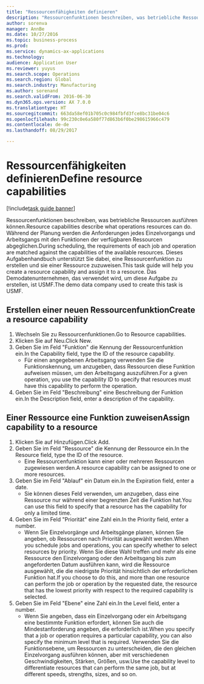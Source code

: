 ```yaml
--- 
title: "Ressourcenfähigkeiten definieren"
description: "Ressourcenfunktionen beschreiben, was betriebliche Ressourcen ausführen können."
author: sorenva
manager: AnnBe
ms.date: 10/27/2016
ms.topic: business-process
ms.prod: 
ms.service: dynamics-ax-applications
ms.technology: 
audience: Application User
ms.reviewer: yuyus
ms.search.scope: Operations
ms.search.region: Global
ms.search.industry: Manufacturing
ms.author: sorenand
ms.search.validFrom: 2016-06-30
ms.dyn365.ops.version: AX 7.0.0
ms.translationtype: HT
ms.sourcegitcommit: 663da58ef01b705c0c984fbfd3fce8bc31be04c6
ms.openlocfilehash: 99c230c0e6a580f77d863b6f0be298615966c479
ms.contentlocale: de-de
ms.lasthandoff: 08/29/2017

---
```

# <a name="define-resource-capabilities"></a><span data-ttu-id="a317e-103">Ressourcenfähigkeiten definieren</span><span class="sxs-lookup"><span data-stu-id="a317e-103">Define resource capabilities</span></span>

[!include[task guide banner](../../includes/task-guide-banner.md)]

<span data-ttu-id="a317e-104">Ressourcenfunktionen beschreiben, was betriebliche Ressourcen ausführen können.</span><span class="sxs-lookup"><span data-stu-id="a317e-104">Resource capabilities describe what operations resources can do.</span></span> <span data-ttu-id="a317e-105">Während der Planung werden die Anforderungen jedes Einzelvorgangs und Arbeitsgangs mit den Funktionen der verfügbaren Ressourcen abgeglichen.</span><span class="sxs-lookup"><span data-stu-id="a317e-105">During scheduling, the requirements of each job and operation are matched against the capabilities of the available resources.</span></span> <span data-ttu-id="a317e-106">Dieses Aufgabenhandbuch unterstützt Sie dabei, eine Ressourcenfunktion zu erstellen und sie einer Ressource zuzuweisen.</span><span class="sxs-lookup"><span data-stu-id="a317e-106">This task guide will help you create a resource capability and assign it to a resource.</span></span> <span data-ttu-id="a317e-107">Das Demodatenunternehmen, das verwendet wird, um diese Aufgabe zu erstellen, ist USMF.</span><span class="sxs-lookup"><span data-stu-id="a317e-107">The demo data company used to create this task is USMF.</span></span>


## <a name="create-a-resource-capability"></a><span data-ttu-id="a317e-108">Erstellen einer neuen Ressourcenfunktion</span><span class="sxs-lookup"><span data-stu-id="a317e-108">Create a resource capability</span></span>
1. <span data-ttu-id="a317e-109">Wechseln Sie zu Ressourcenfunktionen.</span><span class="sxs-lookup"><span data-stu-id="a317e-109">Go to Resource capabilities.</span></span>
2. <span data-ttu-id="a317e-110">Klicken Sie auf Neu.</span><span class="sxs-lookup"><span data-stu-id="a317e-110">Click New.</span></span>
3. <span data-ttu-id="a317e-111">Geben Sie im Feld "Funktion" die Kennung der Ressourcenfunktion ein.</span><span class="sxs-lookup"><span data-stu-id="a317e-111">In the Capability field, type the ID of the resource capability.</span></span>
    * <span data-ttu-id="a317e-112">Für einen angegebenen Arbeitsgang verwenden Sie die Funktionskennung, um anzugeben, dass Ressourcen diese Funktion aufweisen müssen, um den Arbeitsgang auszuführen.</span><span class="sxs-lookup"><span data-stu-id="a317e-112">For a given operation, you use the capability ID to specify that resources must have this capability to perform the operation.</span></span>  
4. <span data-ttu-id="a317e-113">Geben Sie im Feld "Beschreibung" eine Beschreibung der Funktion ein.</span><span class="sxs-lookup"><span data-stu-id="a317e-113">In the Description field, enter a description of the capability.</span></span>

## <a name="assign-capability-to-a-resource"></a><span data-ttu-id="a317e-114">Einer Ressource eine Funktion zuweisen</span><span class="sxs-lookup"><span data-stu-id="a317e-114">Assign capability to a resource</span></span>
1. <span data-ttu-id="a317e-115">Klicken Sie auf Hinzufügen.</span><span class="sxs-lookup"><span data-stu-id="a317e-115">Click Add.</span></span>
2. <span data-ttu-id="a317e-116">Geben Sie im Feld "Ressource" die Kennung der Ressource ein.</span><span class="sxs-lookup"><span data-stu-id="a317e-116">In the Resource field, type the ID of the resource.</span></span>
    * <span data-ttu-id="a317e-117">Eine Ressourcenfunktion kann einer oder mehreren Ressourcen zugewiesen werden.</span><span class="sxs-lookup"><span data-stu-id="a317e-117">A resource capability can be assigned to one or more resources.</span></span>  
3. <span data-ttu-id="a317e-118">Geben Sie im Feld "Ablauf" ein Datum ein.</span><span class="sxs-lookup"><span data-stu-id="a317e-118">In the Expiration field, enter a date.</span></span>
    * <span data-ttu-id="a317e-119">Sie können dieses Feld verwenden, um anzugeben, dass eine Ressource nur während einer begrenzten Zeit die Funktion hat.</span><span class="sxs-lookup"><span data-stu-id="a317e-119">You can use this field to specify that a resource has the capability for only a limited time.</span></span>  
4. <span data-ttu-id="a317e-120">Geben Sie im Feld "Priorität" eine Zahl ein.</span><span class="sxs-lookup"><span data-stu-id="a317e-120">In the Priority field, enter a number.</span></span>
    * <span data-ttu-id="a317e-121">Wenn Sie Einzelvorgänge und Arbeitsgänge planen, können Sie angeben, ob Ressourcen nach Priorität ausgewählt werden.</span><span class="sxs-lookup"><span data-stu-id="a317e-121">When you schedule jobs and operations, you can specify whether to select resources by priority.</span></span> <span data-ttu-id="a317e-122">Wenn Sie diese Wahl treffen und mehr als eine Ressource den Einzelvorgang oder den Arbeitsgang bis zum angeforderten Datum ausführen kann, wird die Ressource ausgewählt, die die niedrigste Priorität hinsichtlich der erforderlichen Funktion hat.</span><span class="sxs-lookup"><span data-stu-id="a317e-122">If you choose to do this, and more than one resource can perform the job or operation by the requested date, the resource that has the lowest priority with respect to the required capability is selected.</span></span>  
5. <span data-ttu-id="a317e-123">Geben Sie im Feld "Ebene" eine Zahl ein.</span><span class="sxs-lookup"><span data-stu-id="a317e-123">In the Level field, enter a number.</span></span>
    * <span data-ttu-id="a317e-124">Wenn Sie angeben, dass ein Einzelvorgang oder ein Arbeitsgang eine bestimmte Funktion erfordert, können Sie auch die Mindestanforderung angeben, die erforderlich ist.</span><span class="sxs-lookup"><span data-stu-id="a317e-124">When you specify that a job or operation requires a particular capability, you can also specify the minimum level that is required.</span></span> <span data-ttu-id="a317e-125">Verwenden Sie die Funktionsebene, um Ressourcen zu unterscheiden, die den gleichen Einzelvorgang ausführen können, aber mit verschiedenen Geschwindigkeiten, Stärken, Größen, usw.</span><span class="sxs-lookup"><span data-stu-id="a317e-125">Use the capability level to differentiate resources that can perform the same job, but at different speeds, strengths, sizes, and so on.</span></span>  


